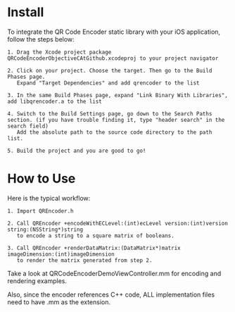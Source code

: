 Install
=========================

To integrate the QR Code Encoder static library with your iOS application, follow the steps below:

    1. Drag the Xcode project package QRCodeEncoderObjectiveCAtGithub.xcodeproj to your project navigator

    2. Click on your project. Choose the target. Then go to the Build Phases page. 
       Expand "Target Dependencies" and add qrencoder to the list

    3. In the same Build Phases page, expand "Link Binary With Libraries", add libqrencoder.a to the list
    
    4. Switch to the Build Settings page, go down to the Search Paths section. (if you have trouble finding it, type "header search" in the search field)
       Add the absolute path to the source code directory to the path list.

    5. Build the project and you are good to go!

How to Use
=========================

Here is the typical workflow:

    1. Import QREncoder.h
   
    2. Call QREncoder +encodeWithECLevel:(int)ecLevel version:(int)version string:(NSString*)string 
       to encode a string to a square matrix of booleans.
   
    3. Call QREncoder +renderDataMatrix:(DataMatrix*)matrix imageDimension:(int)imageDimension 
       to render the matrix generated from step 2.

Take a look at QRCodeEncoderDemoViewController.mm for encoding and rendering examples.

Also, since the encoder references C++ code, ALL implementation files need to have .mm as the extension.
